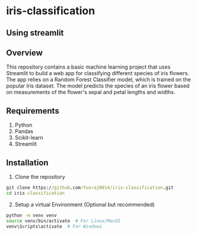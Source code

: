 # iris-classification
## Using streamlit
## Overview
This repository contains a basic machine learning project that uses Streamlit to build a web app for classifying different species of iris flowers. The app relies on a Random Forest Classifier model, which is trained on the popular Iris dataset. The model predicts the species of an iris flower based on measurements of the flower's sepal and petal lengths and widths.
## Requirements
1. Python
2. Pandas
3. Scikit-learn
4. Streamlit
## Installation
1. Clone the repository
```cmd
git clone https://github.com/Yuvraj0014/iris-classification.git
cd iris-classification
```
2. Setup a virtual Environment (Optional but recommended)
```bash
python -m venv venv
source venv/bin/activate  # For Linux/MacOS
venv\Scripts\activate  # For Windows
```
